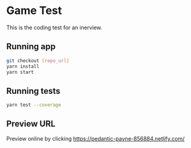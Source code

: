 # Game Test

This is the coding test for an inerview.

## Running app

```bash
git checkout [repo_url]
yarn install
yarn start
```

## Running tests

```bash
yarn test --coverage
```

## Preview URL

Preview online by clicking https://pedantic-payne-856884.netlify.com/
